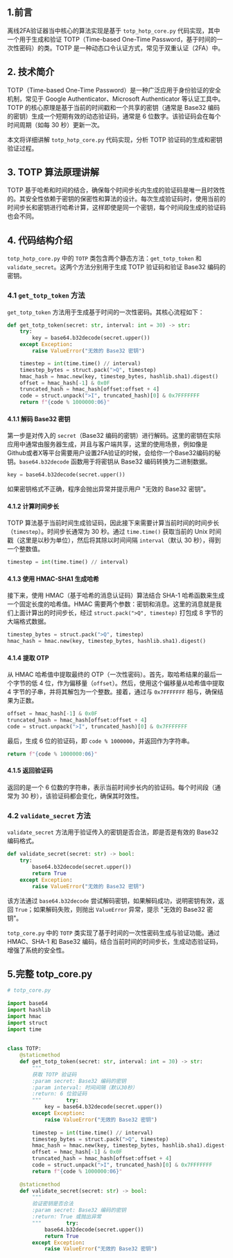 ## 1.前言

离线2FA验证器当中核心的算法实现是基于 `totp_hotp_core.py` 代码实现，其中一个用于生成和验证 TOTP（Time-based One-Time Password，基于时间的一次性密码）的类。TOTP 是一种动态口令认证方式，常见于双重认证（2FA）中。
## 2. 技术简介

TOTP（Time-based One-Time Password）是一种广泛应用于身份验证的安全机制，常见于 Google Authenticator、Microsoft Authenticator 等认证工具中。
TOTP 的核心原理是基于当前的时间戳和一个共享的密钥（通常是 Base32 编码的密钥）生成一个短期有效的动态验证码，通常是 6 位数字。该验证码会在每个时间周期（如每 30 秒）更新一次。

本文将详细讲解 `totp_hotp_core.py` 代码实现，分析 TOTP 验证码的生成和密钥验证过程。

## 3. TOTP 算法原理讲解

TOTP 基于哈希和时间的结合，确保每个时间步长内生成的验证码是唯一且时效性的。其安全性依赖于密钥的保密性和算法的设计。每次生成验证码时，使用当前的时间步长和密钥进行哈希计算，这样即使是同一个密钥，每个时间段生成的验证码也会不同。

## 4. 代码结构介绍

`totp_hotp_core.py` 中的 `TOTP` 类包含两个静态方法：`get_totp_token` 和 `validate_secret`。这两个方法分别用于生成 TOTP 验证码和验证 Base32 编码的密钥。

### 4.1 `get_totp_token` 方法

`get_totp_token` 方法用于生成基于时间的一次性密码。其核心流程如下：

```python
def get_totp_token(secret: str, interval: int = 30) -> str:
    try:
        key = base64.b32decode(secret.upper())
    except Exception:
        raise ValueError("无效的 Base32 密钥")

    timestep = int(time.time() // interval)
    timestep_bytes = struct.pack(">Q", timestep)
    hmac_hash = hmac.new(key, timestep_bytes, hashlib.sha1).digest()
    offset = hmac_hash[-1] & 0x0F
    truncated_hash = hmac_hash[offset:offset + 4]
    code = struct.unpack(">I", truncated_hash)[0] & 0x7FFFFFFF
    return f"{code % 1000000:06}"
```

#### 4.1.1 解码 Base32 密钥

第一步是对传入的 `secret`（Base32 编码的密钥）进行解码。这里的密钥在实际应用中通常由服务器生成，并且与客户端共享，这里的使用场景，例如像是Github或者X等平台需要用户设置2FA验证的时候，会给你一个Base32编码的秘钥。`base64.b32decode` 函数用于将密钥从 Base32 编码转换为二进制数据。

```python
key = base64.b32decode(secret.upper())
```

如果密钥格式不正确，程序会抛出异常并提示用户 "无效的 Base32 密钥"。

#### 4.1.2 计算时间步长

TOTP 算法基于当前时间生成验证码，因此接下来需要计算当前时间的时间步长（`timestep`）。时间步长通常为 30 秒。通过 `time.time()` 获取当前的 Unix 时间戳（这里是以秒为单位），然后将其除以时间间隔 `interval`（默认 30 秒），得到一个整数值。

```python
timestep = int(time.time() // interval)
```

#### 4.1.3 使用 HMAC-SHA1 生成哈希

接下来，使用 HMAC（基于哈希的消息认证码）算法结合 SHA-1 哈希函数来生成一个固定长度的哈希值。HMAC 需要两个参数：密钥和消息。这里的消息就是我们上面计算出的时间步长，经过 `struct.pack(">Q", timestep)` 打包成 8 字节的大端格式数据。

```python
timestep_bytes = struct.pack(">Q", timestep)
hmac_hash = hmac.new(key, timestep_bytes, hashlib.sha1).digest()
```

#### 4.1.4 提取 OTP

从 HMAC 哈希值中提取最终的 OTP（一次性密码）。首先，取哈希结果的最后一个字节的低 4 位，作为偏移量（`offset`）。然后，使用这个偏移量从哈希值中提取 4 字节的子串，并将其解包为一个整数。接着，通过与 `0x7FFFFFFF` 相与，确保结果为正数。

```python
offset = hmac_hash[-1] & 0x0F
truncated_hash = hmac_hash[offset:offset + 4]
code = struct.unpack(">I", truncated_hash)[0] & 0x7FFFFFFF
```

最后，生成 6 位的验证码，即 `code % 1000000`，并返回作为字符串。

```python
return f"{code % 1000000:06}"
```

#### 4.1.5 返回验证码

返回的是一个 6 位数的字符串，表示当前时间步长内的验证码。每个时间段（通常为 30 秒），该验证码都会变化，确保其时效性。

### 4.2 `validate_secret` 方法

`validate_secret` 方法用于验证传入的密钥是否合法，即是否是有效的 Base32 编码格式。

```python
def validate_secret(secret: str) -> bool:
    try:
        base64.b32decode(secret.upper())
        return True
    except Exception:
        raise ValueError("无效的 Base32 密钥")
```

该方法通过 `base64.b32decode` 尝试解码密钥，如果解码成功，说明密钥有效，返回 `True`；如果解码失败，则抛出 `ValueError` 异常，提示 "无效的 Base32 密钥"。


`totp_core.py` 中的 `TOTP` 类实现了基于时间的一次性密码生成与验证功能。通过 HMAC、SHA-1 和 Base32 编码，结合当前时间的时间步长，生成动态验证码，增强了系统的安全性。

## 5.完整 totp_core.py

```Python
# totp_core.py  
  
import base64  
import hashlib  
import hmac  
import struct  
import time  
  
  
class TOTP:  
    @staticmethod  
    def get_totp_token(secret: str, interval: int = 30) -> str:  
        """  
        获取 TOTP 验证码  
        :param secret: Base32 编码的密钥  
        :param interval: 时间间隔（默认30秒）  
        :return: 6 位验证码  
        """        try:  
            key = base64.b32decode(secret.upper())  
        except Exception:  
            raise ValueError("无效的 Base32 密钥")  
  
        timestep = int(time.time() // interval)  
        timestep_bytes = struct.pack(">Q", timestep)  
        hmac_hash = hmac.new(key, timestep_bytes, hashlib.sha1).digest()  
        offset = hmac_hash[-1] & 0x0F  
        truncated_hash = hmac_hash[offset:offset + 4]  
        code = struct.unpack(">I", truncated_hash)[0] & 0x7FFFFFFF  
        return f"{code % 1000000:06}"  
  
    @staticmethod  
    def validate_secret(secret: str) -> bool:  
        """  
        验证密钥是否合法  
        :param secret: Base32 编码的密钥  
        :return: True 或抛出异常  
        """        try:  
            base64.b32decode(secret.upper())  
            return True  
        except Exception:  
            raise ValueError("无效的 Base32 密钥")
```